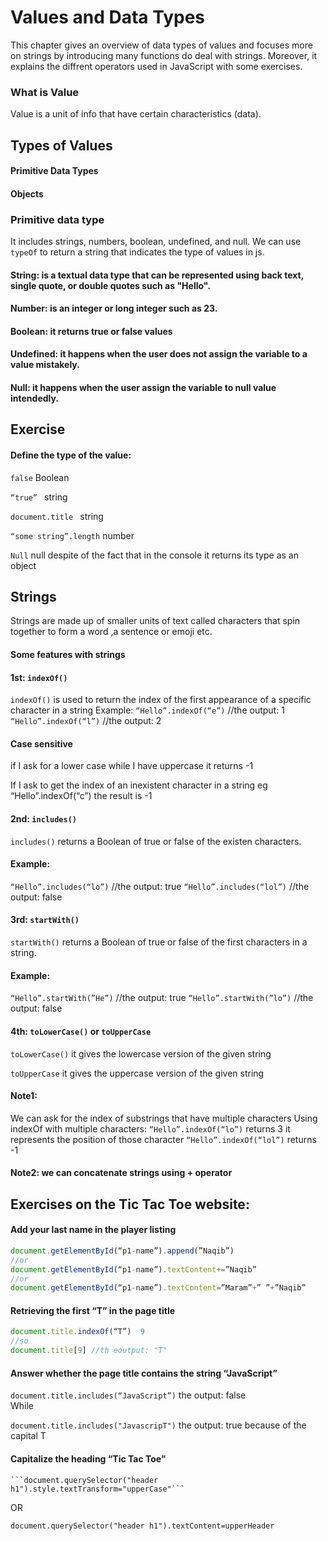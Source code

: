# Values and Data Types
This chapter gives an overview of data types of values and focuses more on strings by introducing many functions do deal with strings. Moreover, it explains the diffrent operators used in JavaScript with some exercises.

### What is Value
Value is a unit of info that have certain characteristics (data).

## Types of Values
 #### Primitive Data Types
 #### Objects

 ### Primitive data type
 It includes strings, numbers, boolean, undefined, and null.
We can use ```typeOf``` to return a string that indicates the type of values in js. 

#### String: is a textual data type that can be represented using back text, single quote, or double quotes such as "Hello".
#### Number: is an integer or long integer such as 23.
#### Boolean: it returns true or false values
#### Undefined: it happens when the user does not assign the variable to a value mistakely.
#### Null: it happens when the user assign the variable to null value intendedly.


## Exercise  
#### Define the type of the value: 
```false```   Boolean 

```“true” ```  string

```document.title ```   string 

```“some string”.length```    number 

```Null```    null despite of the fact that in the console it returns its type as an object  

## Strings 
Strings are made up of smaller units of text called characters that spin together to form a word ,a sentence or emoji etc.

#### Some features with strings
#### 1st: ```indexOf()``` 
```indexOf()``` is used to return the index of the first appearance of a specific character in a string 
Example:
```“Hello”.indexOf(“e”)```  //the output: 1
```“Hello”.indexOf(“l”)```  //the output: 2

#### Case sensitive
if I ask for a lower case while I have uppercase it returns -1

If I ask to get the index of an inexistent character in a string eg “Hello”.indexOf(“c”) the result is -1

#### 2nd: ```includes()``` 

```includes()```  returns a Boolean of true or false of the existen characters.
#### Example:
 ```“Hello”.includes(“lo”)``` //the output: true 
```“Hello”.includes(“lol”)```  //the output: false

#### 3rd: ```startWith()```

```startWith()``` returns a Boolean of true or false of the first characters in a string.
#### Example:
 ```“Hello”.startWith(”He”)``` //the output: true
```“Hello”.startWith(”lo”)```  //the output: false

#### 4th: ```toLowerCase()``` or ```toUpperCase```
```toLowerCase()```  it gives the lowercase version of the given string

```toUpperCase``` it gives the uppercase version of the given string

#### Note1:
We can ask for the index of substrings that have multiple characters 
Using indexOf with multiple characters:
```“Hello”.indexOf(“lo”)```  returns 3 it represents the position of those character 
```“Hello”.indexOf(“lol”)```   returns -1

#### Note2: we can concatenate strings using + operator

## Exercises on the Tic Tac Toe website:
#### 	Add your last name in the player listing
```javascript
document.getElementById(“p1-name”).append(”Naqib”)
//or
document.getElementById(“p1-name”).textContent+=”Naqib”
//or
document.getElementById(“p1-name”).textContent=”Maram”+” ”+”Naqib”
```

#### Retrieving the first “T” in the page title
```javascript
document.title.indexOf(“T”)  9
//so
document.title[9] //th eoutput: "T"
```
#### 	Answer whether the page title contains the string “JavaScript”

```document.title.includes(“JavaScript”)``` the output:  false  
While

```document.title.includes("JavascripT")``` the output: true  because of the capital T 
#### 	Capitalize the heading “Tic Tac Toe” 
    ```document.querySelector("header h1").style.textTransform="upperCase"```
OR

```var upperHeader= document.querySelector("header h1").textContent.toUpperCase()
document.querySelector("header h1").textContent=upperHeader
```







